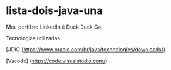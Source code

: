 # lista-dois-java-una

Meu perfil no LinkedIn é Duck Duck Go.

Tecnologias utilizadas

[JDK] (https://www.oracle.com/br/java/technologies/downloads/)

[Vscode] (https://code.visualstudio.com/)
